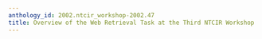 ```yaml
---
anthology_id: 2002.ntcir_workshop-2002.47
title: Overview of the Web Retrieval Task at the Third NTCIR Workshop
---
```

